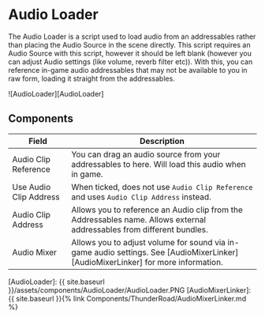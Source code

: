 # Audio Loader

The Audio Loader is a script used to load audio from an addressables rather than placing the Audio Source in the scene directly. This script requires an Audio Source with this script, however it should be left blank (however you can adjust Audio settings (like volume, reverb filter etc)). With this, you can reference in-game audio addressables that may not be available to you in raw form, loading it straight from the addressables.

![AudioLoader][AudioLoader]

## Components

| Field                       | Description
| ---                         | ---
| Audio Clip Reference        | You can drag an audio source from your addressables to here. Will load this audio when in game.
| Use Audio Clip Address      | When ticked, does not use `Audio Clip Reference` and uses `Audio Clip Address` instead.
| Audio Clip Address          | Allows you to reference an Audio clip from the Addressables name. Allows external addressables from different bundles.
| Audio Mixer                 | Allows you to adjust volume for sound via in-game audio settings. See [AudioMixerLinker][AudioMixerLinker] for more information.

[AudioLoader]: {{ site.baseurl }}/assets/components/AudioLoader/AudioLoader.PNG
[AudioMixerLinker]: {{ site.baseurl }}{% link Components/ThunderRoad/AudioMixerLinker.md %}